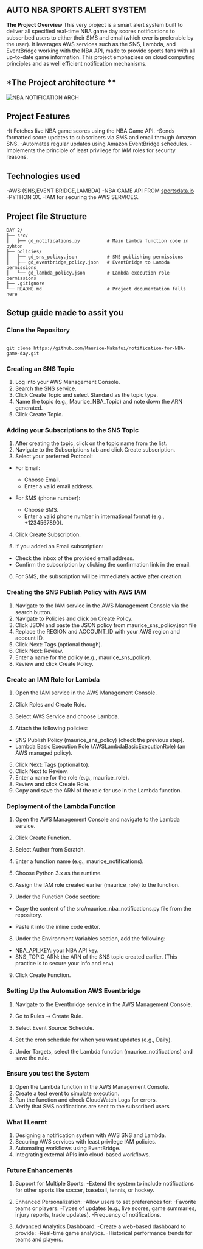 ## **AUTO NBA SPORTS ALERT SYSTEM**

**The Project Overview**
This very  project is a smart alert system built to deliver all specified  real-time NBA game day scores notifications to subscribed users to either their SMS and email(which ever is preferable by the user). It leverages AWS services such as the  SNS, Lambda, and EventBridge working  with the NBA API, made to  provide sports fans with all  up-to-date game information. This project emphazises on  cloud computing principles and as well  efficient notification mechanisms.

## *The Project architecture **
![NBA NOTIFICATION ARCH](https://github.com/user-attachments/assets/0e31b93d-d6f9-4565-82c3-d455eba958d9)


## **Project Features**
-It Fetches live NBA game scores using the NBA Game API.
-Sends formatted score updates to subscribers via SMS and email through Amazon SNS.
-Automates regular updates using Amazon EventBridge schedules.
-Implements  the principle of least privilege for IAM roles for security reasons.


## **Technologies used**
-AWS (SNS,EVENT BRIDGE,LAMBDA)
-NBA GAME API FROM [sportsdata.io](https://sportsdata.io/)
-PYTHON 3X.
-IAM for securing the AWS SERVICES.

## **Project file Structure**
```
DAY 2/
├── src/
│   ├── gd_notifications.py          # Main Lambda function code in pyhton
├── policies/
│   ├── gd_sns_policy.json           # SNS publishing permissions
│   ├── gd_eventbridge_policy.json   # EventBridge to Lambda permissions
│   └── gd_lambda_policy.json        # Lambda execution role permissions
├── .gitignore
└── README.md                        # Project documentation falls here

```

## **Setup guide made to assit you**


### **Clone the Repository**
```

git clone https://github.com/Maurice-Makafui/notification-for-NBA-game-day.git

```

### **Creating an SNS Topic**

1. Log into your  AWS Management Console.
2.  Search  the SNS service.
3. Click Create Topic and select Standard as the topic type.
4. Name the topic (e.g., Maurice_NBA_Topic) and note down the ARN generated.
5. Click Create Topic.


### **Adding your  Subscriptions to the SNS Topic**

1. After creating the topic, click on the topic name from the list.
2. Navigate to the Subscriptions tab and click Create subscription.
3. Select your  preferred Protocol:

- For Email:
  - Choose Email.
  - Enter a valid email address.



- For SMS (phone number):
  - Choose SMS.
  - Enter a valid phone number in international format (e.g., +1234567890).



4. Click Create Subscription.


5. If you added an Email subscription:

- Check the inbox of the provided email address.
- Confirm the subscription by clicking the confirmation link in the email.

6. For SMS, the subscription will be immediately active after creation.


### **Creating  the SNS Publish Policy with AWS IAM**

1. Navigate to  the IAM service in the AWS Management Console via the search button.
2. Navigate to Policies and click on Create Policy.
3. Click JSON and paste the JSON policy from maurice_sns_policy.json file
4. Replace the REGION and ACCOUNT_ID with your AWS region and account ID.
5. Click Next: Tags (optional though).
6. Click Next: Review.
7. Enter a name for the policy (e.g., maurice_sns_policy).
8. Review and click Create Policy.


### **Create an IAM Role for Lambda**

1. Open the IAM service in the AWS Management Console.
2. Click Roles and  Create Role.
3. Select AWS Service and choose Lambda.

4. Attach the following policies:
- SNS Publish Policy (maurice_sns_policy) (check the previous step).
- Lambda Basic Execution Role (AWSLambdaBasicExecutionRole) (an AWS managed policy).

5. Click Next: Tags (optional to).
6. Click Next to  Review.
7. Enter a name for the role (e.g., maurice_role).
8. Review and click Create Role.
9. Copy and save the ARN of the role for use in the Lambda function.



### **Deployment of  the Lambda Function**

1. Open the AWS Management Console and navigate to the Lambda service.
2. Click Create Function.
3. Select Author from Scratch.
4. Enter a function name (e.g., maurice_notifications).

5. Choose Python 3.x as the runtime.
6. Assign the IAM role created earlier (maurice_role) to the function.
7. Under the Function Code section:



- Copy the content of the src/maurice_nba_notifications.py file from the repository.



- Paste it into the inline code editor.
8. Under the Environment Variables section, add the following:
- NBA_API_KEY: your NBA API key.
- SNS_TOPIC_ARN: the ARN of the SNS topic created earlier.
(This practice is to secure your info and env)

9. Click Create Function.



### **Setting  Up the  Automation  AWS  Eventbridge**

1. Navigate to the Eventbridge service in the AWS Management Console.


2. Go to Rules → Create Rule.
3. Select Event Source: Schedule.
4. Set the cron schedule for when you want updates (e.g., Daily).


5. Under Targets, select the Lambda function (maurice_notifications) and save the rule.


### **Ensure you test the System**

1. Open the Lambda function in the AWS Management Console.
2. Create a test event to simulate execution.
3. Run the function and check CloudWatch Logs for errors.
4. Verify that SMS notifications are sent to the subscribed users


### **What I Learnt**
1. Designing a notification system with AWS SNS and Lambda.
2. Securing AWS services with least privilege IAM policies.
3. Automating workflows using EventBridge.
4. Integrating external APIs into cloud-based workflows.



### **Future Enhancements**

1. Support for Multiple Sports:
 -Extend the system to include notifications for other sports like soccer, baseball, tennis, or hockey.

2. Enhanced Personalization:
 -Allow users to set preferences for:
 -Favorite teams or players.
 -Types of updates (e.g., live scores, game summaries, injury reports, trade updates).
 -Frequency of notifications.

3. Advanced Analytics Dashboard: 
 -Create a web-based dashboard to provide:
 -Real-time game analytics.
 -Historical performance trends for teams and players.